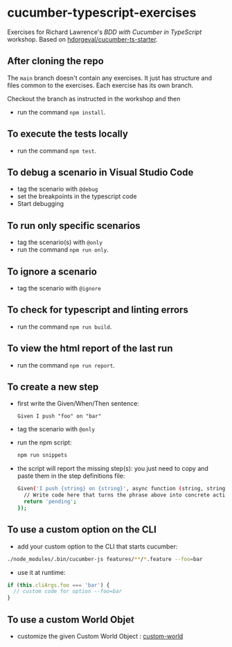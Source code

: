 # cucumber-typescript-exercises

Exercises for Richard Lawrence's _BDD with Cucumber in TypeScript_ workshop. 
Based on [hdorgeval/cucumber-ts-starter](https://github.com/hdorgeval/cucumber-ts-starter).

## After cloning the repo

The `main` branch doesn't contain any exercises. It just has structure and files common to the exercises. Each exercise has its own branch.

Checkout the branch as instructed in the workshop and then

* run the command `npm install`.

## To execute the tests locally

* run the command `npm test`.

## To debug a scenario in Visual Studio Code

* tag the scenario with `@debug`
* set the breakpoints in the typescript code
* Start debugging

## To run only specific scenarios

* tag the scenario(s) with `@only`
* run the command `npm run only`.

## To ignore a scenario

* tag the scenario with `@ignore`

## To check for typescript and linting errors

* run the command `npm run build`.

## To view the html report of the last run

* run the command `npm run report`.

## To create a new step

* first write the Given/When/Then sentence:
  ```gherkin
  Given I push "foo" on "bar"
  ```

* tag the scenario with `@only`

* run the npm script:
  ```sh
  npm run snippets
  ```

* the script will report the missing step(s): you just need to copy and paste them in the step definitions file:

  ```sh
  Given('I push {string} on {string}', async function (string, string2) {
    // Write code here that turns the phrase above into concrete actions
    return 'pending';
  });
  ```

## To use a custom option on the CLI

* add your custom option to the CLI that starts cucumber:
```sh
./node_modules/.bin/cucumber-js features/**/*.feature --foo=bar 
```
* use it at runtime:
```js
if (this.cliArgs.foo === 'bar') {
  // custom code for option --foo=bar
}
```

## To use a custom World Objet

* customize the given Custom World Object : [custom-world](world/custom-world.ts)